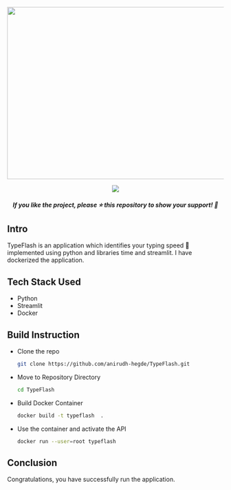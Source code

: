 <p style="text-align:center;" align="center">
  <img src="https://github.com/anirudh-hegde/TypeFlash/assets/105560839/50d09357-6d28-4742-ae52-32beca7f53ed"width="700px" height="400px">
</p>
<p style="text-align:center;" align="center">
<a href="https://github.com/anirudh-hegde/TypeFlash/blob/main/LICENSE" alt="LICENSE">
    <img src="https://img.shields.io/github/license/anirudh-hegde/TypeFlash?color=brightgreen" />
</a>
</p>
<h5><p align="center"><i>If you like the project, please ⭐ this repository to show your support! 🤩</i></p></h5>



## Intro
TypeFlash is an application which identifies your typing speed 🚀️ implemented using python and libraries time and streamlit.
I have dockerized the application.

## Tech Stack Used
- Python
- Streamlit
- Docker

## Build Instruction
- Clone the repo 
  ```sh
  git clone https://github.com/anirudh-hegde/TypeFlash.git
  ```
- Move to Repository Directory 
  ```sh 
  cd TypeFlash
  ```
- Build Docker Container 
  ```sh
  docker build -t typeflash  .
  ```
- Use the container and activate the API 
  ```sh
  docker run --user=root typeflash

## Conclusion
Congratulations, you have successfully run the application.
